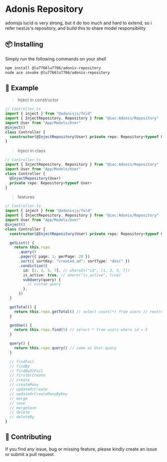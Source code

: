 # Adonis Repository

adonisjs lucid is very strong, but it do too much and hard to extend, so i refer nestJs's repository, and build this to share model responsibility

## 📦 Installing

Simply run the following commands on your shell

```bash
npm install @lu7766lu7766/adonis-repository
node ace invoke @lu7766lu7766/adonis-repository
```

## 📌 Example

> Inject in constructor

```ts
// Controller.ts
import { inject } from "@adonisjs/fold"
import { InjectRepository, Repository } from "@ioc:Adonis/Repository"
import User from "App/Models/User"
@inject()
class Controller {
  constructor(@InjectRepository(User) private repo: Repository<typeof User>) {}
}
```

> Inject in class

```ts
// Controller.ts
import { InjectRepository, Repository } from "@ioc:Adonis/Repository"
import User from "App/Models/User"
class Controller {
  @InjectRepository(User)
  private repo: Repository<typeof User>
}
```

> features

```ts
// Controller.ts
import { inject } from "@adonisjs/fold"
import { InjectRepository, Repository } from "@ioc:Adonis/Repository"
import User from "App/Models/User"
@inject()
class Controller {
  constructor(@InjectRepository(User) private repo: Repository<typeof User>) {}

  getList() {
    return this.repo
      .query()
      .pager({ page: 1; perPage: 20 })
      .sort({ sortKey: "created_ad"; sortType: "desc" })
      .condiction({
        id: [1, 3, 5, 7], // whereIn("id", [1, 3, 5, 7])
        is_active: true, // where("is_active", true)
        subQuery(query) {
          // custom query
        },
      })
  }

  getTotal() {
    return this.repo.getTotal() // select count(*) from users // reutrn number
  }

  getOne() {
    return this.repo.find(5) // select * from users where id = 5
  }

  query() {
    return this.repo.query() // same as User.query
  }

  // findFail
  // findBy
  // findByOrFail
  // firstOrCreate
  // create
  // createMany
  // updateOrCreate
  // updateOrCreateManyByKey
  // merge
  // save
  // mergeSave
  // delete
  // deleteBy
}
```

## 📝 Contributing

If you find any issue, bug or missing feature, please kindly create an issue or submit a pull request.
